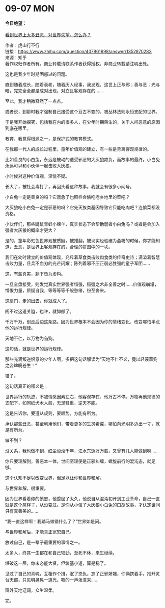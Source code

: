 # 09-07 MON

#### 今日绝望：

[看到世界上太多丑恶，对世界失望。怎么办？](https://www.zhihu.com/question/407861998/answer/1352870283)

作者：虎山行不行  
链接：https://www.zhihu.com/question/407861998/answer/1352870283  
来源：知乎  
著作权归作者所有。商业转载请联系作者获得授权，非商业转载请注明出处。  
  


这也是我少年时期困惑过的问题。

直到随着成长，随着衰老，随着历人经事，我发现，这世上正与邪；善与恶；光与暗，完完全全都是成对出现，对立且客观存在的……

至此，我才稍微释然了一点点。

或者说，到那时我才强制自己接受这个亘古不变的，被丛林法则永恒支配的世界。

于是我开始探究，包括我在内的很多人，在少年时期萌生的，关于人间恶意的原因到底在哪里。

教育，我觉得根源之一，是保护式的教育模式。

在我那一代人的成长过程里，童年价值观的建立，有一些是背离客观规律的。

比如善良的小白兔，永远是被动的遭受邪恶的大灰狼欺负，而故事的最终，小白兔永远可以和小伙伴一起击败大灰狼。

小时候对这种价值观，深信不疑。

长大了，被社会毒打了，再回头看这种故事，我就会有很多小问号。

小白兔一定是善良的吗？它饿急了也照样会偷吃老乡地里的菜吧？

大灰狼吃小白兔一定是邪恶的吗？它先天族类基因导致它只能吃肉吧？连偷菜都没资格。

小伙伴们，那些鼹鼠青蛙小绵羊，真实状态下会帮助弱者小白兔吗？或者是会加入强者大灰狼的概率才更大？

是的，童年彩虹色世界观被质疑，被推翻，被现实经验碾为齑粉的时候，你才能知道，丑恶，是世界上客观存在的，合理的拼图中的一块。

我们在幼时建立的价值观体现，充斥着草食类击败肉食类的传奇史诗；满溢着智慧击败力量，且兵不血刃的光芒闪耀；陈列着邪不压正弱必胜强的童子军团……

这，有些真实，剩下皆为虚构。

一旦全盘接受，则发觉真实世界强者恒强，恒强之术非全善之时……价值观崩塌，憎恨力量，质疑自我，等等等等千般愁绪，纷至沓来。

这扇门，走的出去，你就成人了。

闯不过这道关隘，也许，就抑郁了。

千万千万，别走后边这条路。因为世界根本不会因为你的情绪变化，改变哪怕半点他的运行规律。

天地不仁，以万物为刍狗。

这句话，就是世界的运行规律。

那些充满叛逆恨意的少年人啊，多把这句话解读为“天地不仁不义，竟以轻蔑草狗之姿睥睨苍生！”

错了。

这句话真正的释义是：

世界运行的轨迹，不被情感因素左右，他客观存在，他万古不停。万物再他规律的支配下，如同纸犬木人般，无足轻重，逆天不能。

这是告诉你，要遵从规则，要顺势，方能有所为。

承认那些丑恶，甚至利用他们，带着更多的生灵希冀，哪怕向光明多迈出一寸，就是有所为。

做不到？

没关系，我也做不到，红尘滚滚千年，江水东逝万万载，又曾有几人能做到啊……

你只要理解到，善恶本一体，世间至理便是正邪纠缠，螺旋前行的混沌态，就足够。

这个认知不足以改变世界，但足以让你和世界和解。

与世界和解，很重要。

因为世界看着你的愤怒，他委屈了太久，他说自从混沌初开到工业革命，自己一直就是这个屌样子，从没变过。是你从小信了大灰狼小白兔的口胡故事，才认定世间只有真善美的……

“我一直这样啊！我踏马做错什么了？”世界如是问。

与世界和解后，才能真正宽恕自己。

放过自己，是一辈子最重要的事情之一。

太多人，终其一生都在和自己较劲，至死不休，来生继续。

堪破这一层，你未必能大贤，但筑基小道，算是稳了。

见过了自己的真魂，互相作个揖，泯了恩仇，忘了正邪妍媸，你俩携着手，推开灵台天窗，只见明晃晃一道光，唰的一声泼进来……

窗外天地辽阔，众生温柔。

完。

